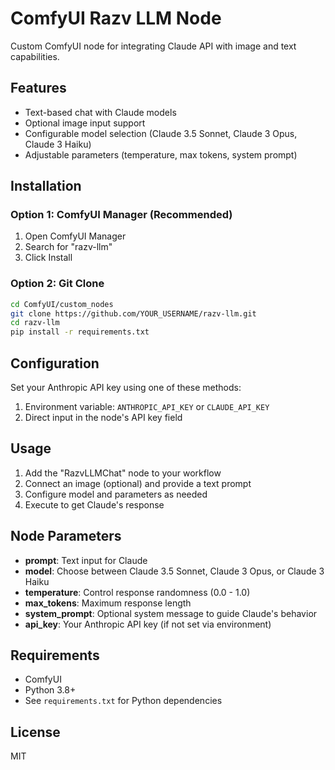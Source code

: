 # ComfyUI Razv LLM Node

Custom ComfyUI node for integrating Claude API with image and text capabilities.

## Features

- Text-based chat with Claude models
- Optional image input support
- Configurable model selection (Claude 3.5 Sonnet, Claude 3 Opus, Claude 3 Haiku)
- Adjustable parameters (temperature, max tokens, system prompt)

## Installation

### Option 1: ComfyUI Manager (Recommended)
1. Open ComfyUI Manager
2. Search for "razv-llm"
3. Click Install

### Option 2: Git Clone
```bash
cd ComfyUI/custom_nodes
git clone https://github.com/YOUR_USERNAME/razv-llm.git
cd razv-llm
pip install -r requirements.txt
```

## Configuration

Set your Anthropic API key using one of these methods:
1. Environment variable: `ANTHROPIC_API_KEY` or `CLAUDE_API_KEY`
2. Direct input in the node's API key field

## Usage

1. Add the "RazvLLMChat" node to your workflow
2. Connect an image (optional) and provide a text prompt
3. Configure model and parameters as needed
4. Execute to get Claude's response

## Node Parameters

- **prompt**: Text input for Claude
- **model**: Choose between Claude 3.5 Sonnet, Claude 3 Opus, or Claude 3 Haiku
- **temperature**: Control response randomness (0.0 - 1.0)
- **max_tokens**: Maximum response length
- **system_prompt**: Optional system message to guide Claude's behavior
- **api_key**: Your Anthropic API key (if not set via environment)

## Requirements

- ComfyUI
- Python 3.8+
- See `requirements.txt` for Python dependencies

## License

MIT